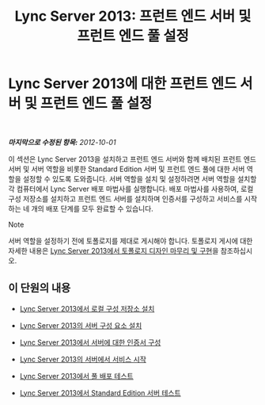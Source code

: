 ﻿---
title: 'Lync Server 2013: 프런트 엔드 서버 및 프런트 엔드 풀 설정'
TOCTitle: 프런트 엔드 서버 및 프런트 엔드 풀 설정
ms:assetid: c88526f9-69e2-47dd-b3d7-056139d74fb2
ms:mtpsurl: https://technet.microsoft.com/ko-kr/library/Gg398827(v=OCS.15)
ms:contentKeyID: 49305004
ms.date: 08/10/2015
mtps_version: v=OCS.15
ms.translationtype: HT
---

# Lync Server 2013에 대한 프런트 엔드 서버 및 프런트 엔드 풀 설정

 

_**마지막으로 수정된 항목:** 2012-10-01_

이 섹션은 Lync Server 2013을 설치하고 프런트 엔드 서버와 함께 배치된 프런트 엔드 서버 및 서버 역할을 비롯한 Standard Edition 서버 및 프런트 엔드 풀에 대한 서버 역할을 설정할 수 있도록 도와줍니다. 서버 역할을 설치 및 설정하려면 서버 역할을 설치할 각 컴퓨터에서 Lync Server 배포 마법사를 실행합니다. 배포 마법사를 사용하여, 로컬 구성 저장소를 설치하고 프런트 엔드 서버를 설치하며 인증서를 구성하고 서비스를 시작하는 네 개의 배포 단계를 모두 완료할 수 있습니다.


> [!NOTE]
> 서버 역할을 설정하기 전에 토폴로지를 제대로 게시해야 합니다. 토폴로지 게시에 대한 자세한 내용은 <A href="lync-server-2013-finalizing-and-implementing-the-topology-design.md">Lync Server 2013에서 토폴로지 디자인 마무리 및 구현</A>을 참조하십시오.



## 이 단원의 내용

  - [Lync Server 2013에서 로컬 구성 저장소 설치](lync-server-2013-install-the-local-configuration-store.md)

  - [Lync Server 2013의 서버 구성 요소 설치](lync-server-2013-install-lync-server-server-components.md)

  - [Lync Server 2013에서 서버에 대한 인증서 구성](lync-server-2013-configure-certificates-for-servers.md)

  - [Lync Server 2013의 서버에서 서비스 시작](lync-server-2013-start-services-on-servers.md)

  - [Lync Server 2013에서 풀 배포 테스트](lync-server-2013-test-the-pool-deployment.md)

  - [Lync Server 2013에서 Standard Edition 서버 테스트](lync-server-2013-test-the-standard-edition-server.md)

